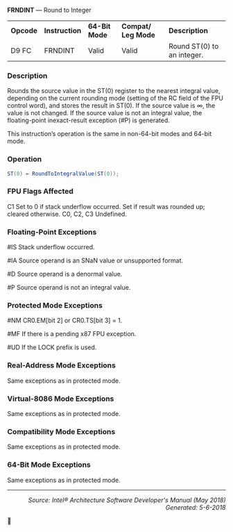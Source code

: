 <b>FRNDINT</b> — Round to Integer
<table>
	<tr>
		<td><b>Opcode</b></td>
		<td><b>Instruction</b></td>
		<td><b>64-Bit Mode</b></td>
		<td><b>Compat/ Leg Mode</b></td>
		<td><b>Description</b></td>
	</tr>
	<tr>
		<td>D9 FC</td>
		<td>FRNDINT</td>
		<td>Valid</td>
		<td>Valid</td>
		<td>Round ST(0) to an integer.</td>
	</tr>
</table>


### Description
Rounds the source value in the ST(0) register to the nearest integral value, depending on the current rounding
mode (setting of the RC field of the FPU control word), and stores the result in ST(0).
If the source value is ∞, the value is not changed. If the source value is not an integral value, the floating-point
inexact-result exception (\#P) is generated.

This instruction’s operation is the same in non-64-bit modes and 64-bit mode.

### Operation

```java
ST(0) ← RoundToIntegralValue(ST(0));
```
### FPU Flags Affected

C1
Set to 0 if stack underflow occurred.
Set if result was rounded up; cleared otherwise.
C0, C2, C3
Undefined.

### Floating-Point Exceptions

<p>#IS
Stack underflow occurred.
<p>#IA
Source operand is an SNaN value or unsupported format.
<p>#D
Source operand is a denormal value.
<p>#P
Source operand is not an integral value.

### Protected Mode Exceptions

<p>#NM
CR0.EM[bit 2] or CR0.TS[bit 3] = 1.
<p>#MF
If there is a pending x87 FPU exception.
<p>#UD
If the LOCK prefix is used.

### Real-Address Mode Exceptions

Same exceptions as in protected mode.

### Virtual-8086 Mode Exceptions

Same exceptions as in protected mode.

### Compatibility Mode Exceptions

Same exceptions as in protected mode.

### 64-Bit Mode Exceptions

Same exceptions as in protected mode.

 --- 
<p align="right"><i>Source: Intel® Architecture Software Developer's Manual (May 2018)<br>Generated: 5-6-2018</i></p>
